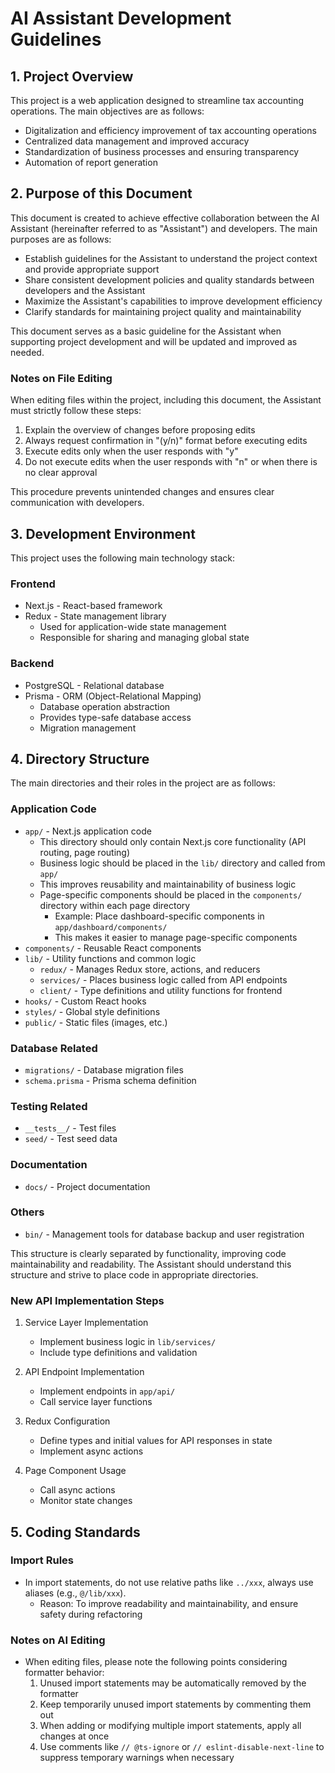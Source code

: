 # AI Assistant Development Guidelines

## 1. Project Overview

This project is a web application designed to streamline tax accounting operations. The main objectives are as follows:

- Digitalization and efficiency improvement of tax accounting operations
- Centralized data management and improved accuracy
- Standardization of business processes and ensuring transparency
- Automation of report generation

## 2. Purpose of this Document

This document is created to achieve effective collaboration between the AI Assistant (hereinafter referred to as "Assistant") and developers. The main purposes are as follows:

- Establish guidelines for the Assistant to understand the project context and provide appropriate support
- Share consistent development policies and quality standards between developers and the Assistant
- Maximize the Assistant's capabilities to improve development efficiency
- Clarify standards for maintaining project quality and maintainability

This document serves as a basic guideline for the Assistant when supporting project development and will be updated and improved as needed.

### Notes on File Editing

When editing files within the project, including this document, the Assistant must strictly follow these steps:

1. Explain the overview of changes before proposing edits
2. Always request confirmation in "(y/n)" format before executing edits
3. Execute edits only when the user responds with "y"
4. Do not execute edits when the user responds with "n" or when there is no clear approval

This procedure prevents unintended changes and ensures clear communication with developers.

## 3. Development Environment

This project uses the following main technology stack:

### Frontend

- Next.js - React-based framework
- Redux - State management library
  - Used for application-wide state management
  - Responsible for sharing and managing global state

### Backend

- PostgreSQL - Relational database
- Prisma - ORM (Object-Relational Mapping)
  - Database operation abstraction
  - Provides type-safe database access
  - Migration management

## 4. Directory Structure

The main directories and their roles in the project are as follows:

### Application Code

- `app/` - Next.js application code
  - This directory should only contain Next.js core functionality (API routing, page routing)
  - Business logic should be placed in the `lib/` directory and called from `app/`
  - This improves reusability and maintainability of business logic
  - Page-specific components should be placed in the `components/` directory within each page directory
    - Example: Place dashboard-specific components in `app/dashboard/components/`
    - This makes it easier to manage page-specific components
- `components/` - Reusable React components
- `lib/` - Utility functions and common logic
  - `redux/` - Manages Redux store, actions, and reducers
  - `services/` - Places business logic called from API endpoints
  - `client/` - Type definitions and utility functions for frontend
- `hooks/` - Custom React hooks
- `styles/` - Global style definitions
- `public/` - Static files (images, etc.)

### Database Related

- `migrations/` - Database migration files
- `schema.prisma` - Prisma schema definition

### Testing Related

- `__tests__/` - Test files
- `seed/` - Test seed data

### Documentation

- `docs/` - Project documentation

### Others

- `bin/` - Management tools for database backup and user registration

This structure is clearly separated by functionality, improving code maintainability and readability. The Assistant should understand this structure and strive to place code in appropriate directories.

### New API Implementation Steps

1. Service Layer Implementation

   - Implement business logic in `lib/services/`
   - Include type definitions and validation

2. API Endpoint Implementation

   - Implement endpoints in `app/api/`
   - Call service layer functions

3. Redux Configuration

   - Define types and initial values for API responses in state
   - Implement async actions

4. Page Component Usage
   - Call async actions
   - Monitor state changes

## 5. Coding Standards

### Import Rules

- In import statements, do not use relative paths like `../xxx`, always use aliases (e.g., `@/lib/xxx`).
  - Reason: To improve readability and maintainability, and ensure safety during refactoring

### Notes on AI Editing

- When editing files, please note the following points considering formatter behavior:
  1. Unused import statements may be automatically removed by the formatter
  2. Keep temporarily unused import statements by commenting them out
  3. When adding or modifying multiple import statements, apply all changes at once
  4. Use comments like `// @ts-ignore` or `// eslint-disable-next-line` to suppress temporary warnings when necessary
